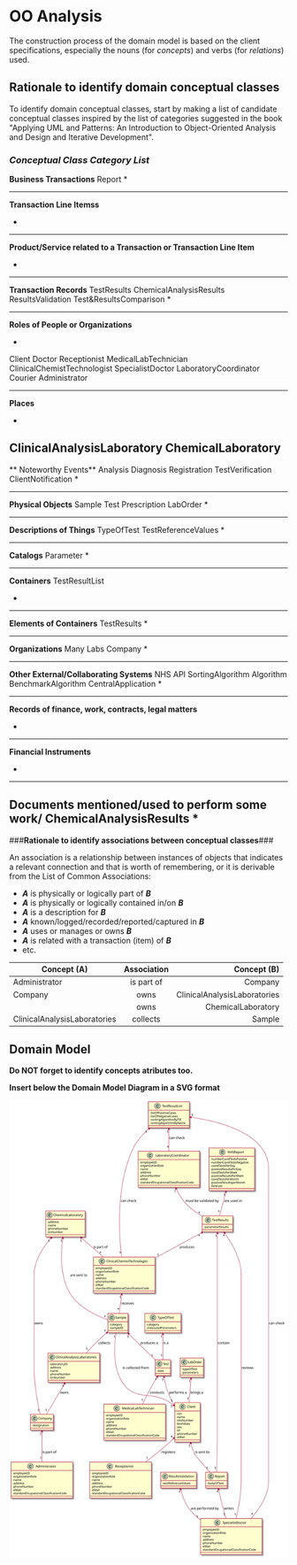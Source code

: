 # OO Analysis #

The construction process of the domain model is based on the client specifications, especially the nouns (for _concepts_) and verbs (for _relations_) used. 

## Rationale to identify domain conceptual classes ##
To identify domain conceptual classes, start by making a list of candidate conceptual classes inspired by the list of categories suggested in the book "Applying UML and Patterns: An Introduction to Object-Oriented Analysis and Design and Iterative Development". 


### _Conceptual Class Category List_ ###

**Business Transactions**
Report
*

---

**Transaction Line Itemss**

*

---

**Product/Service related to a Transaction or Transaction Line Item**

*  

---


**Transaction Records**
TestResults
ChemicalAnalysisResults
ResultsValidation
Test&ResultsComparison
*  

---  


**Roles of People or Organizations**

* 
Client
Doctor
Receptionist
MedicalLabTechnician
ClinicalChemistTechnologist
SpecialistDoctor
LaboratoryCoordinator
Courier
Administrator

---


**Places**

*  
ClinicalAnalysisLaboratory 
ChemicalLaboratory
---

** Noteworthy Events**
Analysis
Diagnosis
Registration
TestVerification
ClientNotification
* 

---


**Physical Objects**
Sample
Test
Prescription
LabOrder
*

---


**Descriptions of Things**
TypeOfTest
TestReferenceValues
*  


---


**Catalogs**
Parameter
*  

---


**Containers**
TestResultList

*  

---


**Elements of Containers**
TestResults
*  

---


**Organizations**
Many Labs
Company
*  

---

**Other External/Collaborating Systems**
NHS
API
SortingAlgorithm
Algorithm
BenchmarkAlgorithm
CentralApplication
*  


---


**Records of finance, work, contracts, legal matters**

* 

---


**Financial Instruments**

*  

---


**Documents mentioned/used to perform some work/**
ChemicalAnalysisResults
* 
---



###**Rationale to identify associations between conceptual classes**###

An association is a relationship between instances of objects that indicates a relevant connection and that is worth of remembering, or it is derivable from the List of Common Associations: 

+ **_A_** is physically or logically part of **_B_**
+ **_A_** is physically or logically contained in/on **_B_**
+ **_A_** is a description for **_B_**
+ **_A_** known/logged/recorded/reported/captured in **_B_**
+ **_A_** uses or manages or owns **_B_**
+ **_A_** is related with a transaction (item) of **_B_**
+ etc.



| Concept (A) 		|  Association   	|  Concept (B) |
|----------	   		|:-------------:		|------:       |
| Administrator  	| is part of    		 	| Company  |
| Company  	| owns    		 	| ClinicalAnalysisLaboratories  |
|   	| owns    		 	| ChemicalLaboratory  |
| ClinicalAnalysisLaboratories  	| collects    		 	| Sample  |



## Domain Model

**Do NOT forget to identify concepts atributes too.**

**Insert below the Domain Model Diagram in a SVG format**

![DM.svg](/docs/SprintA/ImagesUsed/DM.svg)



